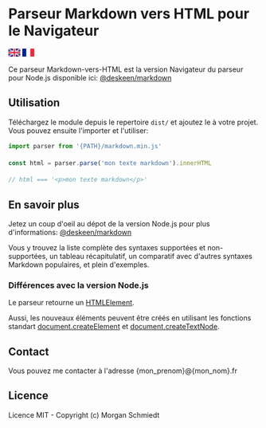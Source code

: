 # Parseur Markdown vers HTML pour le Navigateur
<a href="README.md"><img src="./img/gb.svg" height="16px"></a>
<a href="README.fr.md"><img src="./img/fr.svg" height="16px"></a>

Ce parseur Markdown-vers-HTML est la version Navigateur du parseur pour Node.js disponible ici: [@deskeen/markdown](https://github.com/deskeen/markdown)


## Utilisation

Téléchargez le module depuis le repertoire `dist/` et ajoutez le à votre projet. Vous pouvez ensuite l'importer et l'utiliser:

```javascript
import parser from '{PATH}/markdown.min.js'

const html = parser.parse('mon texte markdown').innerHTML

// html === '<p>mon texte markdown</p>'
```

## En savoir plus

Jetez un coup d'oeil au dépot de la version Node.js pour plus d'informations: [@deskeen/markdown](https://github.com/deskeen/markdown)

Vous y trouvez la liste complète des syntaxes supportées et non-supportées, un tableau récapitulatif, un comparatif avec d'autres syntaxes Markdown populaires, et plein d'exemples.


### Différences avec la version Node.js

Le parseur retourne un [HTMLElement](https://developer.mozilla.org/en-US/docs/Web/API/HTMLElement).

Aussi, les nouveaux éléments peuvent être créés en utilisant les fonctions standart [document.createElement](https://developer.mozilla.org/fr/docs/Web/API/Document/createElement) et [document.createTextNode](https://developer.mozilla.org/fr/docs/Web/API/Document/createTextNode).


## Contact

Vous pouvez me contacter à l'adresse {mon_prenom}@{mon_nom}.fr


## Licence

Licence MIT - Copyright (c) Morgan Schmiedt